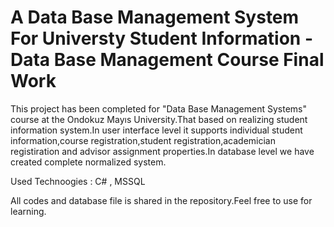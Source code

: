 # A Data Base Management System For Universty Student Information - Data Base Management Course Final Work 

This project has been completed for "Data Base Management Systems" course at the Ondokuz Mayıs University.That based on realizing student information system.In user interface level it supports individual student information,course registration,student registration,academician registiration and advisor assignment properties.In database level we have created complete normalized system.

Used Technoogies : C# , MSSQL 

All codes and database file is shared in the repository.Feel free to use for learning.
